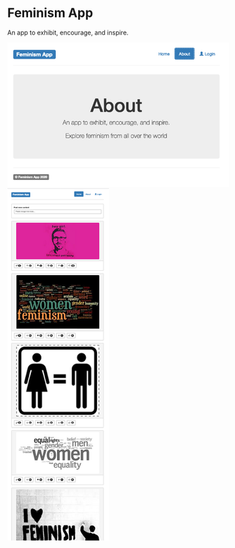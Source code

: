 # Feminism App

An app to exhibit, encourage, and inspire.

![Screenshot About](screenshot_about.png)
![Screenshot Main](screenshot_main.png)
